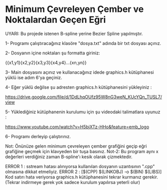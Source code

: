 # Minimum Çevreleyen Çember ve Noktalardan Geçen Eğri
UYARI: Bu projede istenen B-spline yerine Bezier Spline yapılmıştır.

1- Programı çalıştıracağınız klasöre "dosya.txt" adında bir txt dosyası açınız. 

2- Dosyanın içine noktaları şu formatta giriniz:

{{x1,y1}{x2,y2}{x3,y3}{x4,y4}...{xn,yn}}

3- Main dosyasını açınız ve kullanacağınız idede graphics.h kütüphanesi yüklü ise adım 6'ya geçiniz.

4- Eğer yüklü değilse şu adresten graphics.h kütüphanesini yükleyiniz : 

 https://drive.google.com/file/d/1DdLhqOUfz95W8nG3weN_KUcYQn_TUSL7/view

5- Yüklediğiniz kütüphanenin kurulumu için şu videodaki talimatlara uyunuz : 

 https://www.youtube.com/watch?v=H5bjXTz-HHo&feature=emb_logo

6- Programı derleyip çalıştırınız.

Not:  Önünüze gelen minimum çevreleyen çember grafiğini geçip eğri grafiğine geçmek için klavyeden bir tuşa basınız.
Not-2: Bu program aynı x değerleri verdiğiniz zaman B-spline'ı kesik olarak çizmektedir.  

ERROR 1 : sstream hatası alınıyorsa kullanılan dosyanın uzantısının ".cpp" olmasına dikkat etmeliyiz.
ERROR 2 : [$(CPP) $(LINKOBJ) -o $(BIN) $(LIBS)] Kod satırı hata veriyorsa graphics.h kütüphanesini tekrar kurmanız gerekir. 
(Tekrar indirmeye gerek yok sadece kurulum yapılırsa yeterli olur) 
